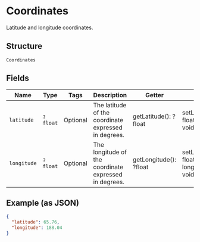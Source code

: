 
# Coordinates

Latitude and longitude coordinates.

## Structure

`Coordinates`

## Fields

| Name | Type | Tags | Description | Getter | Setter |
|  --- | --- | --- | --- | --- | --- |
| `latitude` | `?float` | Optional | The latitude of the coordinate expressed in degrees. | getLatitude(): ?float | setLatitude(?float latitude): void |
| `longitude` | `?float` | Optional | The longitude of the coordinate expressed in degrees. | getLongitude(): ?float | setLongitude(?float longitude): void |

## Example (as JSON)

```json
{
  "latitude": 65.76,
  "longitude": 188.04
}
```

